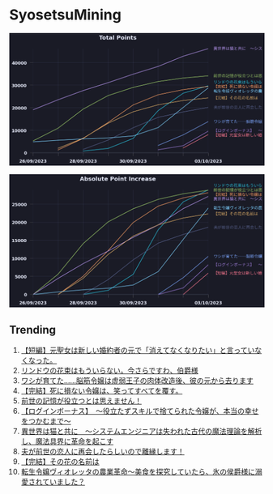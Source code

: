 # SyosetsuMining


![](https://raw.githubusercontent.com/exc4l/SyosetsuMining/main/plots/point_trend.png)

![](https://raw.githubusercontent.com/exc4l/SyosetsuMining/main/plots/point_increase.png)


## Trending

1. [【短編】元聖女は新しい婚約者の元で「消えてなくなりたい」と言っていなくなった。](https://ncode.syosetu.com/n1047il/)
2. [リンドウの花束はもういらない。今さらですわ、伯爵様](https://ncode.syosetu.com/n8963ik/)
3. [ワシが育てた……脳筋令嬢は虚弱王子の肉体改造後、彼の元から去ります](https://ncode.syosetu.com/n0687il/)
4. [【完結】死に損ない令嬢は、笑ってすべてを覆す。](https://ncode.syosetu.com/n9162ik/)
5. [前世の記憶が役立つとは思えません！](https://ncode.syosetu.com/n5619ik/)
6. [【ログインボーナス】　〜役立たずスキルで捨てられた令嬢が、本当の幸せをつかむまで〜](https://ncode.syosetu.com/n9512ij/)
7. [異世界は猫と共に　～システムエンジニアは失われた古代の魔法理論を解析し、魔法具界に革命を起こす](https://ncode.syosetu.com/n3803ik/)
8. [夫が前世の恋人に再会したらしいので離縁します！](https://ncode.syosetu.com/n9293ik/)
9. [【完結】その花の名前は](https://ncode.syosetu.com/n7574ik/)
10. [転生令嬢ヴィオレッタの農業革命～美食を探究していたら、氷の侯爵様に溺愛されていました？](https://ncode.syosetu.com/n1580ik/)
